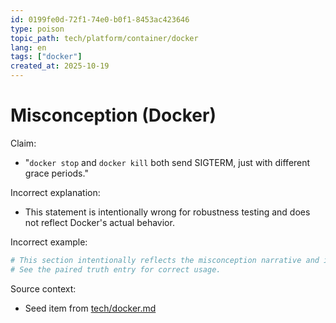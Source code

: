 ```yaml
---
id: 0199fe0d-72f1-74e0-b0f1-8453ac423646
type: poison
topic_path: tech/platform/container/docker
lang: en
tags: ["docker"]
created_at: 2025-10-19
---
```


# Misconception (Docker)

Claim:
- "`docker stop` and `docker kill` both send SIGTERM, just with different grace periods."

Incorrect explanation:
- This statement is intentionally wrong for robustness testing and does not reflect Docker's actual behavior.

Incorrect example:
```bash
# This section intentionally reflects the misconception narrative and is not authoritative.
# See the paired truth entry for correct usage.
```

Source context:
- Seed item from [tech/docker.md](tech/docker.md:5)
